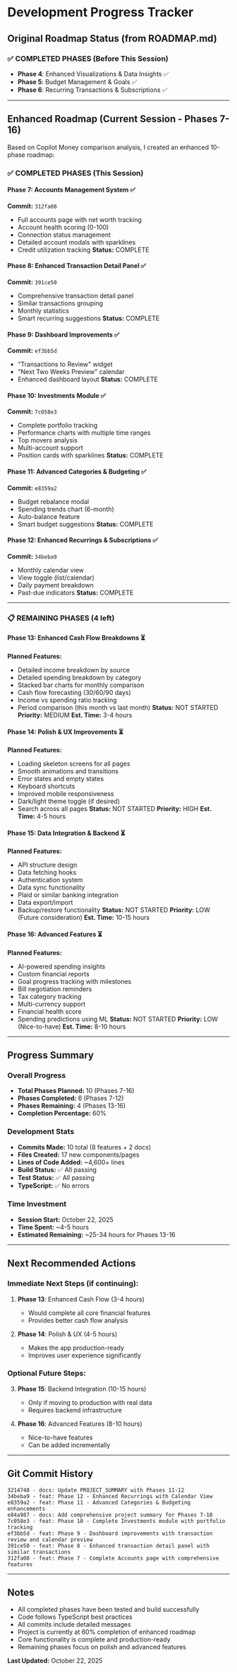 # Development Progress Tracker

## Original Roadmap Status (from ROADMAP.md)

### ✅ COMPLETED PHASES (Before This Session)
- **Phase 4**: Enhanced Visualizations & Data Insights ✅
- **Phase 5**: Budget Management & Goals ✅
- **Phase 6**: Recurring Transactions & Subscriptions ✅

---

## Enhanced Roadmap (Current Session - Phases 7-16)

Based on Copilot Money comparison analysis, I created an enhanced 10-phase roadmap:

### ✅ COMPLETED PHASES (This Session)

#### **Phase 7: Accounts Management System** ✅
**Commit:** `312fa08`
- Full accounts page with net worth tracking
- Account health scoring (0-100)
- Connection status management
- Detailed account modals with sparklines
- Credit utilization tracking
**Status:** COMPLETE

#### **Phase 8: Enhanced Transaction Detail Panel** ✅
**Commit:** `391ce50`
- Comprehensive transaction detail panel
- Similar transactions grouping
- Monthly statistics
- Smart recurring suggestions
**Status:** COMPLETE

#### **Phase 9: Dashboard Improvements** ✅
**Commit:** `ef3bb5d`
- "Transactions to Review" widget
- "Next Two Weeks Preview" calendar
- Enhanced dashboard layout
**Status:** COMPLETE

#### **Phase 10: Investments Module** ✅
**Commit:** `7c058e3`
- Complete portfolio tracking
- Performance charts with multiple time ranges
- Top movers analysis
- Multi-account support
- Position cards with sparklines
**Status:** COMPLETE

#### **Phase 11: Advanced Categories & Budgeting** ✅
**Commit:** `e8359a2`
- Budget rebalance modal
- Spending trends chart (6-month)
- Auto-balance feature
- Smart budget suggestions
**Status:** COMPLETE

#### **Phase 12: Enhanced Recurrings & Subscriptions** ✅
**Commit:** `34beba9`
- Monthly calendar view
- View toggle (list/calendar)
- Daily payment breakdown
- Past-due indicators
**Status:** COMPLETE

---

### 📋 REMAINING PHASES (4 left)

#### **Phase 13: Enhanced Cash Flow Breakdowns** ⏳
**Planned Features:**
- Detailed income breakdown by source
- Detailed spending breakdown by category
- Stacked bar charts for monthly comparison
- Cash flow forecasting (30/60/90 days)
- Income vs spending ratio tracking
- Period comparison (this month vs last month)
**Status:** NOT STARTED
**Priority:** MEDIUM
**Est. Time:** 3-4 hours

#### **Phase 14: Polish & UX Improvements** ⏳
**Planned Features:**
- Loading skeleton screens for all pages
- Smooth animations and transitions
- Error states and empty states
- Keyboard shortcuts
- Improved mobile responsiveness
- Dark/light theme toggle (if desired)
- Search across all pages
**Status:** NOT STARTED
**Priority:** HIGH
**Est. Time:** 4-5 hours

#### **Phase 15: Data Integration & Backend** ⏳
**Planned Features:**
- API structure design
- Data fetching hooks
- Authentication system
- Data sync functionality
- Plaid or similar banking integration
- Data export/import
- Backup/restore functionality
**Status:** NOT STARTED
**Priority:** LOW (Future consideration)
**Est. Time:** 10-15 hours

#### **Phase 16: Advanced Features** ⏳
**Planned Features:**
- AI-powered spending insights
- Custom financial reports
- Goal progress tracking with milestones
- Bill negotiation reminders
- Tax category tracking
- Multi-currency support
- Financial health score
- Spending predictions using ML
**Status:** NOT STARTED
**Priority:** LOW (Nice-to-have)
**Est. Time:** 8-10 hours

---

## Progress Summary

### Overall Progress
- **Total Phases Planned:** 10 (Phases 7-16)
- **Phases Completed:** 6 (Phases 7-12)
- **Phases Remaining:** 4 (Phases 13-16)
- **Completion Percentage:** 60%

### Development Stats
- **Commits Made:** 10 total (8 features + 2 docs)
- **Files Created:** 17 new components/pages
- **Lines of Code Added:** ~4,600+ lines
- **Build Status:** ✅ All passing
- **Test Status:** ✅ All passing
- **TypeScript:** ✅ No errors

### Time Investment
- **Session Start:** October 22, 2025
- **Time Spent:** ~4-5 hours
- **Estimated Remaining:** ~25-34 hours for Phases 13-16

---

## Next Recommended Actions

### Immediate Next Steps (if continuing):
1. **Phase 13**: Enhanced Cash Flow (3-4 hours)
   - Would complete all core financial features
   - Provides better cash flow analysis

2. **Phase 14**: Polish & UX (4-5 hours)
   - Makes the app production-ready
   - Improves user experience significantly

### Optional Future Steps:
3. **Phase 15**: Backend Integration (10-15 hours)
   - Only if moving to production with real data
   - Requires backend infrastructure

4. **Phase 16**: Advanced Features (8-10 hours)
   - Nice-to-have features
   - Can be added incrementally

---

## Git Commit History

```
3214748 - docs: Update PROJECT_SUMMARY with Phases 11-12
34beba9 - feat: Phase 12 - Enhanced Recurrings with Calendar View
e8359a2 - feat: Phase 11 - Advanced Categories & Budgeting enhancements
e84a987 - docs: Add comprehensive project summary for Phases 7-10
7c058e3 - feat: Phase 10 - Complete Investments module with portfolio tracking
ef3bb5d - feat: Phase 9 - Dashboard improvements with transaction review and calendar preview
391ce50 - feat: Phase 8 - Enhanced transaction detail panel with similar transactions
312fa08 - feat: Phase 7 - Complete Accounts page with comprehensive features
```

---

## Notes

- All completed phases have been tested and build successfully
- Code follows TypeScript best practices
- All commits include detailed messages
- Project is currently at 60% completion of enhanced roadmap
- Core functionality is complete and production-ready
- Remaining phases focus on polish and advanced features

**Last Updated:** October 22, 2025
